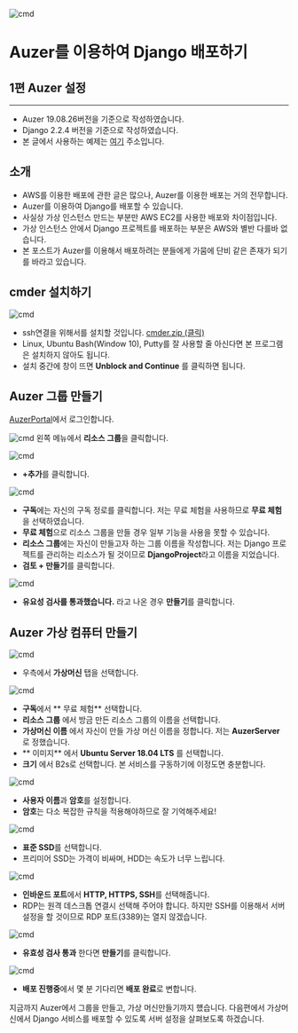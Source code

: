 ![cmd](https://github.com/KoEonYack/PracticeCoding/blob/master/Article/Web/0.jpg)
# Auzer를 이용하여 Django 배포하기
## 1편 Auzer 설정
------------------------
* Auzer 19.08.26버전을 기준으로 작성하였습니다. 
* Django 2.2.4 버전을 기준으로 작성하였습니다. 
* 본 글에서 사용하는 예제는 [여기](https://github.com/KoEonYack/Everyone-Exercise)  주소입니다.



## 소개
- AWS를 이용한 배포에 관한 글은 많으나, Auzer를 이용한 배포는 거의 전무합니다. 
- Auzer를 이용하여 Django를 배포할 수 있습니다. 
- 사실상 가상 인스턴스 만드는 부분만 AWS EC2를 사용한 배포와 차이점입니다. 
- 가상 인스턴스 안에서 Django 프로젝트를 배포하는 부분은 AWS와 별반 다를바 없습니다.  
- 본 포스트가 Auzer를 이용해서 배포하려는 분들에게 가뭄에 단비 같은 존재가 되기를 바라고 있습니다.

## cmder 설치하기
![cmd](https://github.com/KoEonYack/PracticeCoding/blob/master/Article/Web/1.JPG)
- ssh연결을 위해서를 설치할 것입니다. [cmder.zip (클릭)](https://github.com/cmderdev/cmder/releases/download/v1.3.2/cmder.zip) 
- Linux, Ubuntu Bash(Window 10), Putty를 잘 사용할 줄 아신다면 본 프로그램은 설치하지 않아도 됩니다.
- 설치 중간에 창이 뜨면 __Unblock and Continue__ 를 클릭하면 됩니다. 

## Auzer 그룹 만들기

[AuzerPortal](https://portal.azure.com/)에서 로그인합니다.

![cmd](https://github.com/KoEonYack/PracticeCoding/blob/master/Article/Web/2.JPG)
왼쪽 메뉴에서 **리소스 그룹**을 클릭합니다.

![cmd](https://github.com/KoEonYack/PracticeCoding/blob/master/Article/Web/3.jpg)
- **+추가**를 클릭합니다.

![cmd](https://github.com/KoEonYack/PracticeCoding/blob/master/Article/Web/4.jpg)
- **구독**에는 자신의 구독 정로를 클릭합니다. 저는 무료 체험을 사용하므로 **무료 체험**을 선택하였습니다.
- **무료 체험**으로 리소스 그룹을 만들 경우 일부 기능을 사용을 못할 수 있습니다.
- **리소스 그룹**에는 자신이 만들고자 하는 그룹 이름을 작성합니다. 저는 Django 프로젝트를 관리하는 리소스가 될 것이므로 **DjangoProject**라고 이름을 지었습니다. 
- **검토 + 만들기**를 클릭합니다. 

![cmd](https://github.com/KoEonYack/PracticeCoding/blob/master/Article/Web/5.jpg)
- **유요성 검사를 통과했습니다.** 라고 나온 경우 **만들기**를 클릭합니다.

## Auzer 가상 컴퓨터 만들기
![cmd](https://github.com/KoEonYack/PracticeCoding/blob/master/Article/Web/6.jpg)
- 우측에서 **가상머신** 탭을 선택합니다.

![cmd](https://github.com/KoEonYack/PracticeCoding/blob/master/Article/Web/7.jpg)
- **구독**에서 ** 무료 체험** 선택합니다.
- **리소스 그룹** 에서 방금 만든 리소스 그룹의 이름을 선택합니다. 
- **가상머신 이름** 에서 자신이 만들 가상 머신 이름을 정합니다. 저는 **AuzerServer** 로 정했습니다.
- ** 이미지** 에서 **Ubuntu Server 18.04 LTS** 를 선택합니다.
- **크기** 에서 B2s로 선택합니다. 본 서비스를 구동하기에 이정도면 충분합니다. 


![cmd](https://github.com/KoEonYack/PracticeCoding/blob/master/Article/Web/8.JPG)
- **사용자 이름**과 **암호**를 설정합니다. 
- **암호**는 다소 복잡한 규칙을 적용해야하므로 잘 기억해주세요!

![cmd](https://github.com/KoEonYack/PracticeCoding/blob/master/Article/Web/9.jpg)
- **표준 SSD**를 선택합니다.
- 프리미어 SSD는 가격이 비싸며, HDD는 속도가 너무 느립니다.

![cmd](https://github.com/KoEonYack/PracticeCoding/blob/master/Article/Web/10.jpg)
- **인바운드 포트**에서 **HTTP, HTTPS, SSH**를 선택해줍니다.
- RDP는 원격 데스크톱 연결시 선택해 주어야 합니다. 하지만 SSH를 이용해서 서버 설정을 할 것이므로 RDP 포트(3389)는 열지 않겠습니다. 

![cmd](https://github.com/KoEonYack/PracticeCoding/blob/master/Article/Web/11.jpg)
- **유효성 검사 통과** 한다면 **만들기**를 클릭합니다.

![cmd](https://github.com/KoEonYack/PracticeCoding/blob/master/Article/Web/12.jpg)
- **배포 진행중**에서 몇 분 기다리면 **배포 완료**로 변합니다.

지금까지 Auzer에서 그룹을 만들고, 가상 머신만들기까지 헀습니다.
다음편에서 가상머신에서 Django 서비스를 배포할 수 있도록 서버 설정을 살펴보도록 하겠습니다. 
